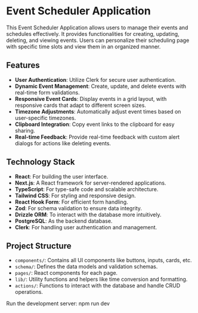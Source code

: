 # Event Scheduler Application

This Event Scheduler Application allows users to manage their events and schedules effectively. It provides functionalities for creating, updating, deleting, and viewing events. Users can personalize their scheduling page with specific time slots and view them in an organized manner.

## Features

- **User Authentication**: Utilize Clerk for secure user authentication.
- **Dynamic Event Management**: Create, update, and delete events with real-time form validations.
- **Responsive Event Cards**: Display events in a grid layout, with responsive cards that adapt to different screen sizes.
- **Timezone Adjustments**: Automatically adjust event times based on user-specific timezones.
- **Clipboard Integration**: Copy event links to the clipboard for easy sharing.
- **Real-time Feedback**: Provide real-time feedback with custom alert dialogs for actions like deleting events.

## Technology Stack

- **React**: For building the user interface.
- **Next.js**: A React framework for server-rendered applications.
- **TypeScript**: For type-safe code and scalable architecture.
- **Tailwind CSS**: For styling and responsive design.
- **React Hook Form**: For efficient form handling.
- **Zod**: For schema validation to ensure data integrity.
- **Drizzle ORM**: To interact with the database more intuitively.
- **PostgreSQL**: As the backend database.
- **Clerk**: For handling user authentication and management.

## Project Structure

- `components/`: Contains all UI components like buttons, inputs, cards, etc.
- `schema/`: Defines the data models and validation schemas.
- `pages/`: React components for each page.
- `lib/`: Utility functions and helpers like time conversion and formatting.
- `actions/`: Functions to interact with the database and handle CRUD operations.

Run the development server: npm run dev